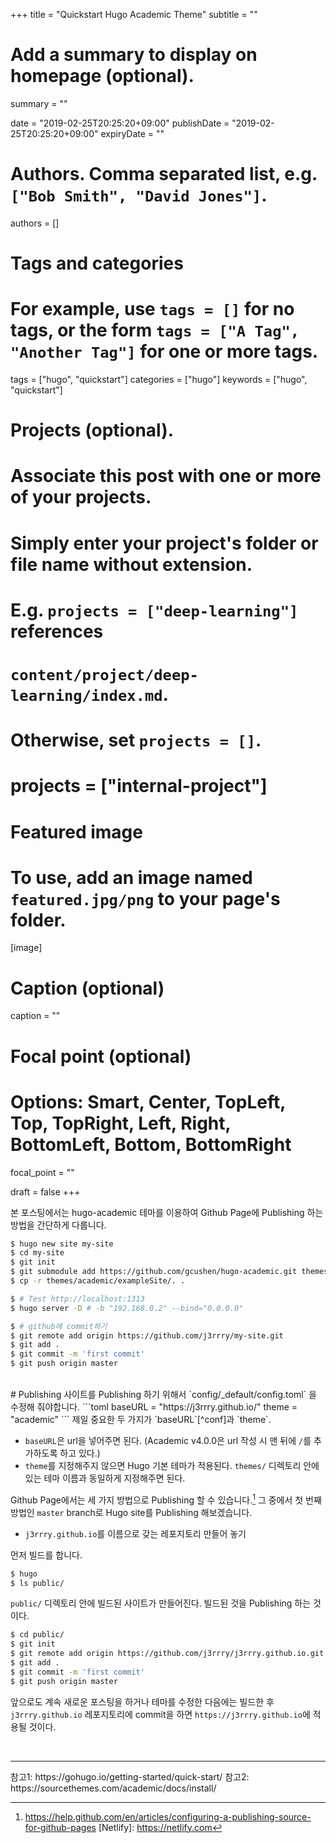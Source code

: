 +++
title = "Quickstart Hugo Academic Theme"
subtitle = ""

# Add a summary to display on homepage (optional).
summary = ""

date = "2019-02-25T20:25:20+09:00"
publishDate = "2019-02-25T20:25:20+09:00"
expiryDate = ""

# Authors. Comma separated list, e.g. `["Bob Smith", "David Jones"]`.
authors = []

# Tags and categories
# For example, use `tags = []` for no tags, or the form `tags = ["A Tag", "Another Tag"]` for one or more tags.
tags = ["hugo", "quickstart"]
categories = ["hugo"]
keywords = ["hugo", "quickstart"]

# Projects (optional).
#   Associate this post with one or more of your projects.
#   Simply enter your project's folder or file name without extension.
#   E.g. `projects = ["deep-learning"]` references 
#   `content/project/deep-learning/index.md`.
#   Otherwise, set `projects = []`.
# projects = ["internal-project"]

# Featured image
# To use, add an image named `featured.jpg/png` to your page's folder. 
[image]
  # Caption (optional)
  caption = ""

  # Focal point (optional)
  # Options: Smart, Center, TopLeft, Top, TopRight, Left, Right, BottomLeft, Bottom, BottomRight
  focal_point = ""

draft = false
+++

본 포스팅에서는 hugo-academic 테마를 이용하여 Github Page에 Publishing 하는 방법을 간단하게 다룹니다.

```bash
$ hugo new site my-site
$ cd my-site
$ git init
$ git submodule add https://github.com/gcushen/hugo-academic.git themes/academic
$ cp -r themes/academic/exampleSite/. .

$ # Test http://localhost:1313
$ hugo server -D # -b "192.168.0.2" --bind="0.0.0.0"

$ # github에 commit하기
$ git remote add origin https://github.com/j3rrry/my-site.git
$ git add .
$ git commit -m 'first commit'
$ git push origin master
```
<br>
# Publishing
사이트를 Publishing 하기 위해서 `config/_default/config.toml` 을 수정해 줘야합니다.
```toml
baseURL = "https://j3rrry.github.io/"
theme = "academic"
```
제일 중요한 두 가지가 `baseURL`[^conf]과 `theme`.

* `baseURL`은 url을 넣어주면 된다. (Academic v4.0.0은 url 작성 시 맨 뒤에 `/`를 추가하도록 하고 있다.)  
* `theme`를 지정해주지 않으면 Hugo 기본 테마가 적용된다. `themes/` 디렉토리 안에 있는 테마 이름과 동일하게 지정해주면 된다.

Github Page에서는 세 가지 방법으로 Publishing 할 수 있습니다.[^gh-publishing]
그 중에서 첫 번째 방법인 `master` branch로 Hugo site를 Publishing 해보겠습니다.

* `j3rrry.github.io`를 이름으로 갖는 레포지토리 만들어 놓기

먼저 빌드를 합니다.
```bash
$ hugo
$ ls public/
```
`public/` 디렉토리 안에 빌드된 사이트가 만들어진다. 빌드된 것을 Publishing 하는 것이다.

```bash
$ cd public/
$ git init
$ git remote add origin https://github.com/j3rrry/j3rrry.github.io.git
$ git add .
$ git commit -m 'first commit'
$ git push origin master
```
앞으로도 계속 새로운 포스팅을 하거나 테마를 수정한 다음에는 빌드한 후 `j3rrry.github.io` 레포지토리에 commit을 하면 `https://j3rrry.github.io`에 적용될 것이다.

<br>

<hr>
참고1: https://gohugo.io/getting-started/quick-start/  
참고2: https://sourcethemes.com/academic/docs/install/  

[^conf]: https://gohugo.io/getting-started/configuration/#all-configuration-settings
[^gh-publishing]: https://help.github.com/en/articles/configuring-a-publishing-source-for-github-pages
[Netlify]: https://netlify.com
